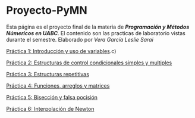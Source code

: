 # Proyecto-PyMN
Esta página es el proyecto final de la materia de _**Programación y Métodos Númericos en UABC**_. 
El contenido son las practicas de laboratorio vistas durante el semestre.
Elaborado por _Vera García Leslie Sarai_



[Práctica 1: Introducción y uso de variables](https://github.com/LeslieVera/Proyecto-PyMN/blob/main/Practica%201%20a).c) 




[Práctica 2: Estructuras de control condicionales simples y multiples](https://github.com/LeslieVera/Proyecto-PyMN/blob/main/PRACTICA%202)



[Práctica 3: Estructuras repetitivas](https://github.com/LeslieVera/Proyecto-PyMN/blob/main/PRACTICA%203) 



[Práctica 4: Funciones, arreglos y matrices](https://github.com/LeslieVera/Proyecto-PyMN/blob/main/PRACTICA%204) 




[Práctica 5: Bisección y falsa pocisión](https://github.com/LeslieVera/Proyecto-PyMN/blob/main/PRACTICA%205)




[Práctica 6: Interpolación de Newton](https://github.com/LeslieVera/Proyecto-PyMN/blob/main/PRACTICA%206)
